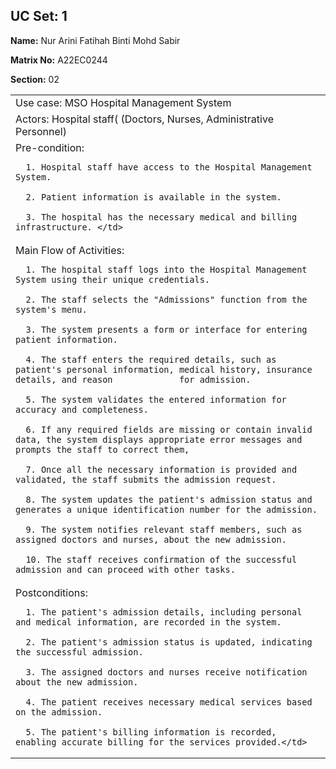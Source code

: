 ## UC Set: 1
**Name:** Nur Arini Fatihah Binti Mohd Sabir

**Matrix No:** A22EC0244

**Section:** 02

<table>
  <tr>
    <td>Use case: MSO Hospital Management System</td>
  </tr>
    <tr>
    <td>Actors: Hospital staff( (Doctors, Nurses, Administrative Personnel)</td>
  </tr>
    <tr>
    <td>Pre-condition:
      
      1. Hospital staff have access to the Hospital Management System.
      
      2. Patient information is available in the system.
      
      3. The hospital has the necessary medical and billing infrastructure. </td>
  </tr>
    <tr>
    <td>Main Flow of Activities:
      
      1. The hospital staff logs into the Hospital Management System using their unique credentials.
      
      2. The staff selects the "Admissions" function from the system's menu.
      
      3. The system presents a form or interface for entering patient information.
      
      4. The staff enters the required details, such as patient's personal information, medical history, insurance details, and reason             for admission.
      
      5. The system validates the entered information for accuracy and completeness.
   
      6. If any required fields are missing or contain invalid data, the system displays appropriate error messages and prompts the staff to correct them,
   
      7. Once all the necessary information is provided and validated, the staff submits the admission request.
   
      8. The system updates the patient's admission status and generates a unique identification number for the admission.
    
      9. The system notifies relevant staff members, such as assigned doctors and nurses, about the new admission.
    
      10. The staff receives confirmation of the successful admission and can proceed with other tasks.
</td>
  </tr>
    <tr>
    <td>Postconditions:
      
      1. The patient's admission details, including personal and medical information, are recorded in the system.
      
      2. The patient's admission status is updated, indicating the successful admission.
      
      3. The assigned doctors and nurses receive notification about the new admission.
      
      4. The patient receives necessary medical services based on the admission.
      
      5. The patient's billing information is recorded, enabling accurate billing for the services provided.</td>
  </tr>
</table>
